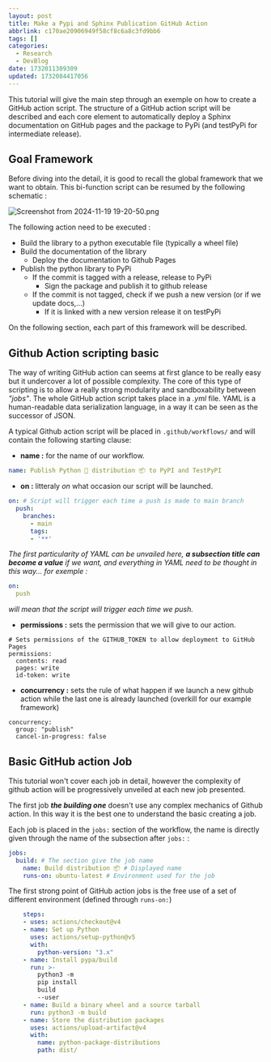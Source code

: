```yaml
---
layout: post
title: Make a Pypi and Sphinx Publication GitHub Action
abbrlink: c170ae20906949f58cf8c6a8c3fd9bb6
tags: []
categories:
  - Research
  - DevBlog
date: 1732011309309
updated: 1732084417056
---
```


This tutorial will give the main step through an exemple on how to create a GitHub action script. The structure of a GitHub action script will be described and each core element to automatically deploy a Sphinx documentation on GitHub pages and the package to PyPi (and testPyPi for intermediate release).

## Goal Framework

Before diving into the detail, it is good to recall the global framework that we want to obtain. This bi-function script can be resumed by the following schematic :

![Screenshot from 2024-11-19 19-20-50.png](/resources/d8a94825f023432ab66fa63a704fb1a6.png)

The following action need to be executed :

- Build the library to a python executable file (typically a wheel file)
- Build the documentation of the library
  - Deploy the documentation to Github Pages
- Publish the python library to PyPi
  - If the commit is tagged with a release, release to PyPi
    - Sign the package and publish it to github release
  - If the commit is not tagged, check if we push a new version (or if we update docs,...)
    - If it is linked with a new version release it on testPyPi

On the following section, each part of this framework will be described.

## Github Action scripting basic

The way of writing GitHub action can seems at first glance to be really easy but it undercover a lot of possible complexity.
The core of this type of scripting is to allow a really strong modularity and sandboxability between *"jobs"*.
The whole GitHub action script takes place in a *.yml* file. YAML is a human-readable data serialization language, in a way it can be seen as the successor of JSON.

A typical Github action script will be placed in `.github/workflows/` and will contain the following starting clause:

- **name :** for the name of our workflow.

```yaml
name: Publish Python 🐍 distribution 📦 to PyPI and TestPyPI
```

- **on :** litteraly *on* what occasion our script will be launched.

```yaml
on: # Script will trigger each time a push is made to main branch
  push:
    branches:
      - main
	  tags:
      - '**'
```

*The first particularity of YAML can be unvailed here, **a subsection title can become a value** if we want, and everything in YAML need to be thought in this way... for exemple :*

```yaml
on:
  push
```

*will mean that the script will trigger each time we push.*

- **permissions :** sets the permission that we will give to our action.

```
# Sets permissions of the GITHUB_TOKEN to allow deployment to GitHub Pages
permissions:
  contents: read
  pages: write
  id-token: write
```

- **concurrency :** sets the rule of what happen if we launch a new github action while the last one is already launched (overkill for our example framework)

```
concurrency:
  group: "publish"
  cancel-in-progress: false
```

## Basic GitHub action Job

This tutorial won't cover each job in detail, however the complexity of github action will be progressively unveiled at each new job presented.

The first job ***the building one*** doesn't use any complex mechanics of Github action. In this way it is the best one to understand the basic creating a job.

Each job is placed in the `jobs:` section of the workflow, the name is directly given through the name of the subsection after `jobs:` :

```yaml
jobs:
  build: # The section give the job name
    name: Build distribution 📦 # Displayed name
    runs-on: ubuntu-latest # Environment used for the job
```

The first strong point of GitHub action jobs is the free use of a set of different environment (defined through `runs-on:`)

```yaml
    steps:
    - uses: actions/checkout@v4
    - name: Set up Python
      uses: actions/setup-python@v5
      with:
        python-version: "3.x"
    - name: Install pypa/build
      run: >-
        python3 -m
        pip install
        build
        --user
    - name: Build a binary wheel and a source tarball
      run: python3 -m build
    - name: Store the distribution packages
      uses: actions/upload-artifact@v4
      with:
        name: python-package-distributions
        path: dist/
```
